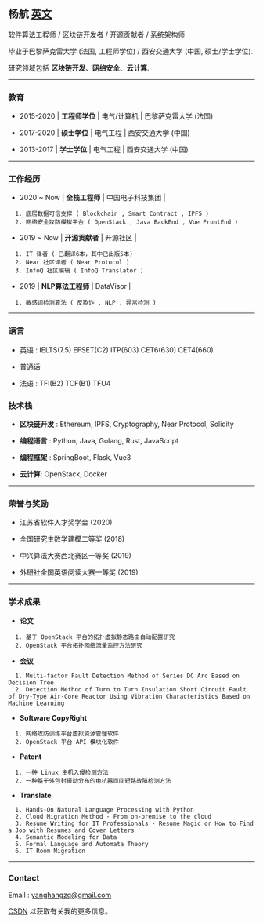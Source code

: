## 杨航 [英文](index.md)

软件算法工程师 / 区块链开发者 / 开源贡献者 / 系统架构师

毕业于巴黎萨克雷大学 (法国, 工程师学位) / 西安交通大学 (中国, 硕士/学士学位).

研究领域包括 **区块链开发**、**网络安全**、**云计算**.

<hr>


### 教育

  - 2015-2020 | **工程师学位** | 电气/计算机 | 巴黎萨克雷大学 (法国)

  - 2017-2020 | **硕士学位** | 电气工程 | 西安交通大学 (中国)

  - 2013-2017 | **学士学位** | 电气工程 | 西安交通大学 (中国)

<hr>


### 工作经历

  - 2020 ~ Now | **全栈工程师** | 中国电子科技集团 | 

  ```
    1. 底层数据可信支撑 ( Blockchain , Smart Contract , IPFS )
    2. 网络安全攻防模拟平台 ( OpenStack , Java BackEnd , Vue FrontEnd )
  ```


  - 2019 ~ Now | **开源贡献者** | 开源社区 | 

  ```
    1. IT 译者 ( 已翻译6本，其中已出版5本)
    2. Near 社区译者 ( Near Protocol )
    3. InfoQ 社区编辑 ( InfoQ Translator )
  ```

  - 2019 | **NLP算法工程师** | DataVisor | 

  ```
    1. 敏感词检测算法 ( 反欺诈 , NLP , 异常检测 )
  ```

<hr>


### 语言

  - 英语 : IELTS(7.5) EFSET(C2) ITP(603) CET6(630) CET4(660)

  - 普通话

  - 法语 : TFI(B2) TCF(B1) TFU4
  
### 技术栈

  - **区块链开发** : Ethereum, IPFS, Cryptography, Near Protocol, Solidity

  - **编程语言** : Python, Java, Golang, Rust, JavaScript

  - **编程框架** : SpringBoot, Flask, Vue3

  - **云计算**: OpenStack, Docker

<hr>


### 荣誉与奖励
  - 江苏省软件人才奖学金 (2020)

  - 全国研究生数学建模二等奖 (2018)

  - 中兴算法大赛西北赛区一等奖 (2019)

  - 外研社全国英语阅读大赛一等奖 (2019)

<hr>


### 学术成果

  - **论文**

  ```
    1. 基于 OpenStack 平台的拓扑虚拟静态路由自动配置研究 
    2. OpenStack 平台拓扑网络流量监控方法研究  
  ```

  - **会议**

  ```
    1. Multi-factor Fault Detection Method of Series DC Arc Based on Decision Tree
    2. Detection Method of Turn to Turn Insulation Short Circuit Fault of Dry-Type Air-Core Reactor Using Vibration Characteristics Based on Machine Learning
  ```

  - **Software CopyRight**

  ```
    1. 网络攻防训练平台虚拟资源管理软件
    2. OpenStack 平台 API 模块化软件
  ```

  - **Patent**

  ```
    1. 一种 Linux 主机入侵检测方法
    2. 一种基于外包封振动分布的电抗器匝间短路故障检测方法 
  ```

  - **Translate**

  ```
    1. Hands-On Natural Language Processing with Python
    2. Cloud Migration Method - From on-premise to the cloud
    3. Resume Writing for IT Professionals - Resume Magic or How to Find a Job with Resumes and Cover Letters
    4. Semantic Modeling for Data
    5. Formal Language and Automata Theory
    6. IT Room Migration
  ```

<hr>


### Contact
  Email : yanghangzq@gmail.com

  [CSDN](https://blog.csdn.net/weixin_43982484?type=blog) 以获取有关我的更多信息。



